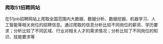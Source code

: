 ### 爬取51招聘网站

在51job招聘网站上爬取全国范围内大数据、数据分析、数据挖掘、机器学习、人工智能等相关岗位的招聘信息。通过爬取的信息分析比较不同岗位的薪资、学历要求；分析比较了不同区域、行业对相关人才的需求情况；分析比较了不同岗位的知识、技能要求等




